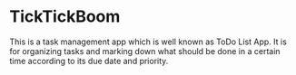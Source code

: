 # TickTickBoom
This is a task management app which is well known as ToDo List App. It is for organizing tasks and marking down what should be done in a certain time according to its due date and priority. 
